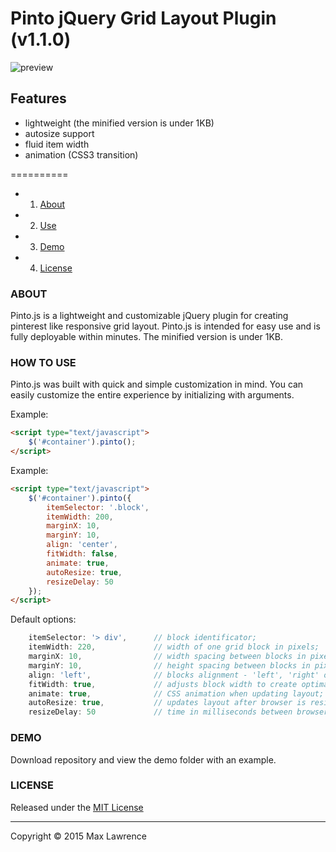 # Pinto jQuery Grid Layout Plugin (v1.1.0)

![preview](https://raw.github.com/maxlawrence/pinto/master/screenshot.png)

## Features
* lightweight (the minified version is under 1KB)
* autosize support
* fluid item width
* animation (CSS3 transition)

==========

* 1. [About](#about)
* 2. [Use](#how-to-use)
* 3. [Demo](#demo)
* 4. [License](#license)

### ABOUT

Pinto.js is a lightweight and customizable jQuery plugin for creating pinterest like responsive grid layout.
Pinto.js is intended for easy use and is fully deployable within minutes. The minified version is under 1KB.

### HOW TO USE

Pinto.js was built with quick and simple customization in mind. You can easily customize the entire experience by initializing with arguments. 

Example:
```html
<script type="text/javascript">
    $('#container').pinto();
</script>
```

Example:
```html
<script type="text/javascript">
    $('#container').pinto({
        itemSelector: '.block',
        itemWidth: 200,			
        marginX: 10,				
        marginY: 10, 				
        align: 'center',			    
        fitWidth: false,			    
        animate: true,				 
        autoResize: true,			
        resizeDelay: 50
    });
</script>
```

Default options:

```JavaScript
    itemSelector: '> div',		// block identificator;
    itemWidth: 220,				// width of one grid block in pixels;
	marginX: 10,				// width spacing between blocks in pixels;
    marginY: 10, 				// height spacing between blocks in pixels;
	align: 'left',			    // blocks alignment - 'left', 'right' or 'center';
	fitWidth: true,			    // adjusts block width to create optimal layout based on container size;
	animate: true,				// CSS animation when updating layout; 
	autoResize: true,			// updates layout after browser is resized;
	resizeDelay: 50				// time in milliseconds between browser resize and layout update;
```

### DEMO

Download repository and view the demo folder with an example.


### LICENSE

Released under the [MIT License](http://www.opensource.org/licenses/mit-license.php)

* * *

Copyright :copyright: 2015 Max Lawrence